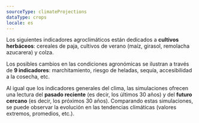 ```yaml
---
sourceType: climateProjections
dataType: crops
locale: es
---
```


Los siguientes indicadores agroclimáticos están dedicados a **cultivos
herbáceos**: cereales de paja, cultivos de verano (maíz, girasol, remolacha
azucarera) y colza.

Los posibles cambios en las condiciones agronómicas se ilustran a través de **9
indicadores**: marchitamiento, riesgo de heladas, sequía, accesibilidad a la
cosecha, etc.

Al igual que los indicadores generales del clima, las simulaciones ofrecen una
lectura del **pasado reciente** (es decir, los últimos 30 años) y del **futuro
cercano** (es decir, los próximos 30 años). Comparando estas simulaciones, se
puede observar la evolución en las tendencias climáticas (valores extremos,
promedios, etc.).
